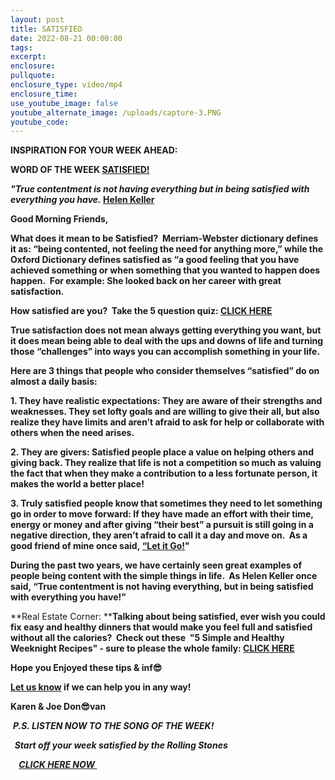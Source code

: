 ```yaml
---
layout: post
title: SATISFIED
date: 2022-08-21 00:00:00
tags:
excerpt:
enclosure:
pullquote:
enclosure_type: video/mp4
enclosure_time:
use_youtube_image: false
youtube_alternate_image: /uploads/capture-3.PNG
youtube_code:
---
```

**INSPIRATION FOR YOUR WEEK AHEAD:**

**WORD OF THE WEEK&nbsp;[SATISFIED\!](https://www.oprah.com/oprahshow/are-you-satisfied-with-life-and-happiness-test_1#:~:text=1.%20In%20most%20ways%2C%20my%20life%20is%20close,positive%29%203.%20I%20am%20satisfied%20with%20my%20life.)**

***"True contentment is not having everything but in being satisfied with everything you have.&nbsp;*[Helen Keller](https://en.wikipedia.org/wiki/Helen_Keller#:~:text=Helen%20Adams%20Keller%20%28contracted%20English%20Braille%3A%20%E2%A0%A0%E2%A0%93%E2%A0%91%E2%A0%87%E2%A0%A2%E2%A0%80%E2%A0%A0%E2%A0%85%E2%A0%91%E2%A0%87%E2%A0%87%E2%A0%BB%3B%20American,of%20illness%20at%20the%20age%20of%2019%20months.)**

**Good Morning Friends,**

**What does it mean to be Satisfied?&nbsp; Merriam-Webster dictionary defines it as: “being contented, not feeling the need for anything more,” while the Oxford Dictionary defines satisfied as “a good feeling that you have achieved something or when something that you wanted to happen does happen.&nbsp; For example: She looked back on her career with great satisfaction.**

**How satisfied are you? &nbsp;Take the 5 question quiz:&nbsp;[CLICK HERE](https://www.oprah.com/oprahshow/are-you-satisfied-with-life-and-happiness-test_1#:~:text=1.%20In%20most%20ways%2C%20my%20life%20is%20close,positive%29%203.%20I%20am%20satisfied%20with%20my%20life.)**

**True satisfaction does not mean always getting everything you want, but it does mean being able to deal with the ups and downs of life and turning those “challenges” into ways you can accomplish something in your life.**

**Here are 3 things that people who consider themselves “satisfied” do on almost a daily basis:**

**1\. They have realistic expectations: They are aware of their strengths and weaknesses. They set lofty goals and are willing to give their all, but also realize they have limits and aren’t afraid to ask for help or collaborate with others when the need arises.**

**2\. They are givers: Satisfied people place a value on helping others and giving back. They realize that life is not a competition so much as valuing the fact that when they make a contribution to a less fortunate person, it makes the world a better place\!**

**3\. Truly satisfied people know that sometimes they need to let something go in order to move forward: If they have made an effort with their time, energy or money and after giving “their best” a pursuit is still going in a negative direction, they aren’t afraid to call it a day and move on. &nbsp;As a good friend of mine once said,&nbsp;[“Let it Go\!](https://youtu.be/L0MK7qz13bU?t=72)"&nbsp;**

**During the past two years, we have certainly seen great examples of people being content with the simple things in life. &nbsp;As Helen Keller once said, “True contentment is not having everything, but in being satisfied with everything you have\!”&nbsp;**

**Real Estate Corner:&nbsp;****Talking about being satisfied, ever wish you could fix easy and healthy dinners that would make you feel full and satisfied without all the calories?&nbsp; Check out these&nbsp; "5 Simple and Healthy Weeknight Recipes" - sure to please the whole family:&nbsp;[CLICK HERE](https://www.sidechef.com/meal-plans/1572/5-simple-and-healthy-weeknight-recipes/)**

**Hope you Enjoyed these tips & inf😎**

**[Let us know](https://tampabayrealestatevideoblog.com/contact)&nbsp;if we can help you in any way\!&nbsp;**

**Karen & Joe Don😎van&nbsp;**

&nbsp;***P.S. LISTEN NOW TO THE SONG OF THE WEEK\!***

***&nbsp; Start off your week satisfied by the Rolling Stones***

***&nbsp;&nbsp;******&nbsp;&nbsp;[CLICK HERE NOW&nbsp;](https://youtu.be/NEjkftp7J7I)&nbsp;***